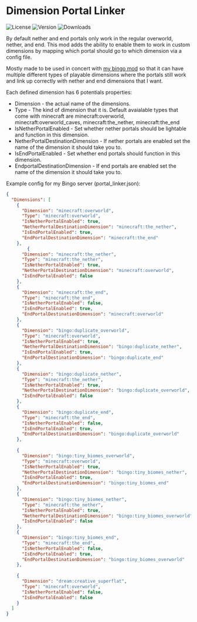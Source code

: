 # Dimension Portal Linker

![License](https://img.shields.io/github/license/Encrypted-Thoughts/DimensionPortalLinker)
![Version](https://img.shields.io/github/v/tag/Encrypted-Thoughts/DimensionPortalLinker)
![Downloads](https://img.shields.io/github/downloads/Encrypted-Thoughts/DimensionPortalLinker/total)

By default nether and end portals only work in the regular overworld, nether, and end. 
This mod adds the ability to enable them to work in custom dimensions by mapping which portal should go to which dimension via a config file.

Mostly made to be used in concert with [my bingo mod](https://github.com/Encrypted-Thoughts/DidSomeoneSayBingo) so that it can have multiple different types of playable dimensions where the portals still work and link up correctly with nether and end dimensions that I want.

Each defined dimension has 6 potentials properties:
- Dimension - the actual name of the dimensions.
- Type - The kind of dimension that it is. Default avaialable types that come with minecraft are minecraft:overworld, minecraft:overworld_caves, minecraft:the_nether, minecraft:the_end
- IsNetherPortalEnabled - Set whether nether portals should be lightable and function in this dimension.
- NetherPortalDestinationDimension - If nether portals are enabled set the name of the dimension it should take you to.
- IsEndPortalEnabled - Set whether end portals should function in this dimension.
- EndportalDestinationDimension - If end portals are enabled set the name of the dimension it should take you to.

Example config for my Bingo server (portal_linker.json):
```json
{
  "Dimensions": [
    {
      "Dimension": "minecraft:overworld",
      "Type": "minecraft:overworld",
      "IsNetherPortalEnabled": true,
      "NetherPortalDestinationDimension": "minecraft:the_nether",
      "IsEndPortalEnabled": true,
      "EndPortalDestinationDimension": "minecraft:the_end"
    },
	    {
      "Dimension": "minecraft:the_nether",
      "Type": "minecraft:the_nether",
      "IsNetherPortalEnabled": true,
      "NetherPortalDestinationDimension": "minecraft:overworld",
      "IsEndPortalEnabled": false
    },
    {
      "Dimension": "minecraft:the_end",
      "Type": "minecraft:the_end",
      "IsNetherPortalEnabled": false,
      "IsEndPortalEnabled": true,
      "EndPortalDestinationDimension": "minecraft:overworld"
    },
    {
      "Dimension": "bingo:duplicate_overworld",
      "Type": "minecraft:overworld",
      "IsNetherPortalEnabled": true,
      "NetherPortalDestinationDimension": "bingo:duplicate_nether",
      "IsEndPortalEnabled": true,
      "EndPortalDestinationDimension": "bingo:duplicate_end"
    },
    {
      "Dimension": "bingo:duplicate_nether",
      "Type": "minecraft:the_nether",
      "IsNetherPortalEnabled": true,
      "NetherPortalDestinationDimension": "bingo:duplicate_overworld",
      "IsEndPortalEnabled": false
    },
    {
      "Dimension": "bingo:duplicate_end",
      "Type": "minecraft:the_end",
      "IsNetherPortalEnabled": false,
      "IsEndPortalEnabled": true,
      "EndPortalDestinationDimension": "bingo:duplicate_overworld"
    },
	
	{
      "Dimension": "bingo:tiny_biomes_overworld",
      "Type": "minecraft:overworld",
      "IsNetherPortalEnabled": true,
      "NetherPortalDestinationDimension": "bingo:tiny_biomes_nether",
      "IsEndPortalEnabled": true,
      "EndPortalDestinationDimension": "bingo:tiny_biomes_end"
    },
    {
      "Dimension": "bingo:tiny_biomes_nether",
      "Type": "minecraft:the_nether",
      "IsNetherPortalEnabled": true,
      "NetherPortalDestinationDimension": "bingo:tiny_biomes_overworld",
      "IsEndPortalEnabled": false
    },
    {
      "Dimension": "bingo:tiny_biomes_end",
      "Type": "minecraft:the_end",
      "IsNetherPortalEnabled": false,
      "IsEndPortalEnabled": true,
      "EndPortalDestinationDimension": "bingo:tiny_biomes_overworld"
    },
	
    {
      "Dimension": "dream:creative_superflat",
      "Type": "minecraft:overworld",
      "IsNetherPortalEnabled": false,
      "IsEndPortalEnabled": false
    }
  ]
}
```
